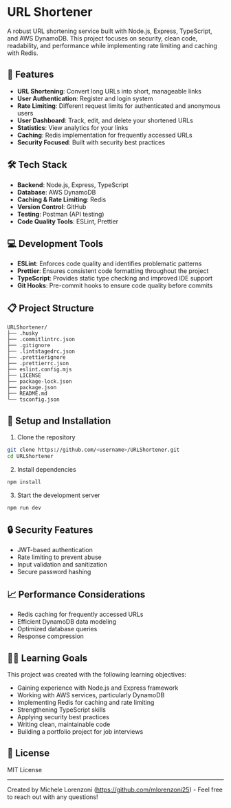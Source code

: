 # URL Shortener

A robust URL shortening service built with Node.js, Express, TypeScript, and AWS DynamoDB. This project focuses on security, clean code, readability, and performance while implementing rate limiting and caching with Redis.

## 🚀 Features

- **URL Shortening**: Convert long URLs into short, manageable links
- **User Authentication**: Register and login system
- **Rate Limiting**: Different request limits for authenticated and anonymous users
- **User Dashboard**: Track, edit, and delete your shortened URLs
- **Statistics**: View analytics for your links
- **Caching**: Redis implementation for frequently accessed URLs
- **Security Focused**: Built with security best practices

## 🛠️ Tech Stack

- **Backend**: Node.js, Express, TypeScript
- **Database**: AWS DynamoDB
- **Caching & Rate Limiting**: Redis
- **Version Control**: GitHub
- **Testing**: Postman (API testing)
- **Code Quality Tools**: ESLint, Prettier

## 💻 Development Tools

- **ESLint**: Enforces code quality and identifies problematic patterns
- **Prettier**: Ensures consistent code formatting throughout the project
- **TypeScript**: Provides static type checking and improved IDE support
- **Git Hooks**: Pre-commit hooks to ensure code quality before commits

## 📋 Project Structure

```
URLShortener/
├── .husky
├── .commitlintrc.json
├── .gitignore
├── .lintstagedrc.json
├── .prettierignore
├── .prettierrc.json
├── eslint.config.mjs
├── LICENSE
├── package-lock.json
├── package.json
├── README.md
└── tsconfig.json
```

## 🔧 Setup and Installation

1. Clone the repository

```bash
git clone https://github.com/<username>/URLShortener.git
cd URLShortener
```

2. Install dependencies

```bash
npm install
```

3. Start the development server

```bash
npm run dev
```

## 🔒 Security Features

- JWT-based authentication
- Rate limiting to prevent abuse
- Input validation and sanitization
- Secure password hashing

## 📈 Performance Considerations

- Redis caching for frequently accessed URLs
- Efficient DynamoDB data modeling
- Optimized database queries
- Response compression

## 👨‍💻 Learning Goals

This project was created with the following learning objectives:

- Gaining experience with Node.js and Express framework
- Working with AWS services, particularly DynamoDB
- Implementing Redis for caching and rate limiting
- Strengthening TypeScript skills
- Applying security best practices
- Writing clean, maintainable code
- Building a portfolio project for job interviews

## 📄 License

MIT License

---

Created by Michele Lorenzoni (https://github.com/mlorenzoni25) - Feel free to reach out with any questions!

